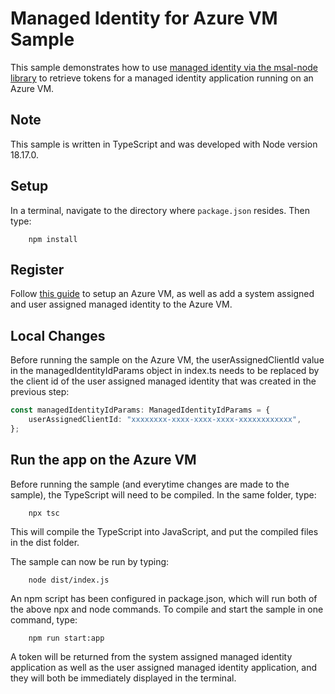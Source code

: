 # Managed Identity for Azure VM Sample

This sample demonstrates how to use [managed identity via the msal-node library](/lib/msal-node/docs/managed-identity.md) to retrieve tokens for a managed identity application running on an Azure VM.

## Note

This sample is written in TypeScript and was developed with Node version 18.17.0.

## Setup

In a terminal, navigate to the directory where `package.json` resides. Then type:

```console
    npm install
```

## Register

Follow [this guide](https://learn.microsoft.com/en-us/entra/identity/managed-identities-azure-resources/qs-configure-portal-windows-vm) to setup an Azure VM, as well as add a system assigned and user assigned managed identity to the Azure VM.

## Local Changes

Before running the sample on the Azure VM, the userAssignedClientId value in the managedIdentityIdParams object in index.ts needs to be replaced by the client id of the user assigned managed identity that was created in the previous step:

```typescript
const managedIdentityIdParams: ManagedIdentityIdParams = {
    userAssignedClientId: "xxxxxxxx-xxxx-xxxx-xxxx-xxxxxxxxxxxx",
};
```

## Run the app on the Azure VM

Before running the sample (and everytime changes are made to the sample), the TypeScript will need to be compiled. In the same folder, type:

```console
    npx tsc
```

This will compile the TypeScript into JavaScript, and put the compiled files in the dist folder.

The sample can now be run by typing:

```console
    node dist/index.js
```

An npm script has been configured in package.json, which will run both of the above npx and node commands. To compile and start the sample in one command, type:

```console
    npm run start:app
```

A token will be returned from the system assigned managed identity application as well as the user assigned managed identity application, and they will both be immediately displayed in the terminal.
